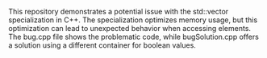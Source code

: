 This repository demonstrates a potential issue with the std::vector<bool> specialization in C++.  The specialization optimizes memory usage, but this optimization can lead to unexpected behavior when accessing elements. The bug.cpp file shows the problematic code, while bugSolution.cpp offers a solution using a different container for boolean values.